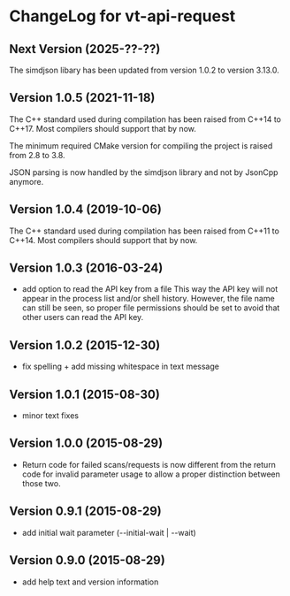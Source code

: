 # ChangeLog for vt-api-request

## Next Version (2025-??-??)

The simdjson libary has been updated from version 1.0.2 to version 3.13.0.

## Version 1.0.5 (2021-11-18)

The C++ standard used during compilation has been raised from C++14 to C++17.
Most compilers should support that by now.

The minimum required CMake version for compiling the project is raised from 2.8
to 3.8.

JSON parsing is now handled by the simdjson library and not by JsonCpp anymore.

## Version 1.0.4 (2019-10-06)

The C++ standard used during compilation has been raised from C++11 to C++14.
Most compilers should support that by now.

## Version 1.0.3 (2016-03-24)
  - add option to read the API key from a file
    This way the API key will not appear in the process list and/or shell
    history. However, the file name can still be  seen, so proper file
    permissions should be set to avoid that other users can read the API key.

## Version 1.0.2 (2015-12-30)
  - fix spelling + add missing whitespace in text message

## Version 1.0.1 (2015-08-30)
  - minor text fixes

## Version 1.0.0 (2015-08-29)
  - Return code for failed scans/requests is now different from the
    return code for invalid parameter usage to allow a proper distinction
    between those two.

## Version 0.9.1 (2015-08-29)
  - add initial wait parameter (--initial-wait | --wait)

## Version 0.9.0 (2015-08-29)
  - add help text and version information
